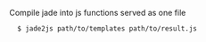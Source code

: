 Compile jade into js functions served as one file

```
  $ jade2js path/to/templates path/to/result.js
```
